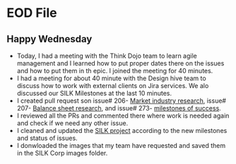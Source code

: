 # EOD File
## Happy Wednesday

- Today, I had a meeting with the Think Dojo team to learn agile management and I learned how to put proper dates there on the issues and how to put them in th epic. I joined the meeting for 40 minutes.
- I had a meeting for about 40 minute with the Design hive team to discuss how to work with external clients on Jira services. We alo discussed our SILK Milestones at the last 10 minutes.
- I created pull request son issue# 206- [Market industry research](https://github.com/NoteHive/Silk-Corp-Guide/pull/295), issue# 207- [Balance sheet research](https://github.com/NoteHive/Silk-Corp-Guide/pull/298), and issue# 273- [milestones of success](https://github.com/NoteHive/Silk-Corp-Guide/pull/293).
- I reviewed all the PRs and commented there where work is needed again and check if we need any other issue.
- I cleaned and updated the [SILK project](https://github.com/orgs/NoteHive/projects) according to the new milestones and status of issues.
- I donwloaded the images that my team have requested and saved them in the SILK Corp images folder.
